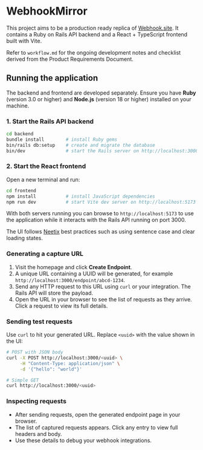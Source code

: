# WebhookMirror

This project aims to be a production ready replica of [Webhook.site](https://webhook.site). It contains a Ruby on Rails API backend and a React + TypeScript frontend built with Vite.

Refer to `workflow.md` for the ongoing development notes and checklist derived from the Product Requirements Document.

## Running the application

The backend and frontend are developed separately. Ensure you have **Ruby** (version 3.0 or higher) and **Node.js** (version 18 or higher) installed on your machine.

### 1. Start the Rails API backend

```bash
cd backend
bundle install        # install Ruby gems
bin/rails db:setup    # create and migrate the database
bin/dev               # start the Rails server on http://localhost:3000
```

### 2. Start the React frontend

Open a new terminal and run:

```bash
cd frontend
npm install           # install JavaScript dependencies
npm run dev           # start Vite dev server on http://localhost:5173
```

With both servers running you can browse to `http://localhost:5173` to use the application while it interacts with the Rails API running on port 3000.


The UI follows [Neetix](https://neetix.neetokb.com/) best practices such as using sentence case and clear loading states.

### Generating a capture URL

1. Visit the homepage and click **Create Endpoint**.
2. A unique URL containing a UUID will be generated, for example `http://localhost:3000/endpoint/abcd-1234`.
3. Send any HTTP request to this URL using `curl` or your integration. The Rails API will store the payload.
4. Open the URL in your browser to see the list of requests as they arrive. Click a request to view its full details.

### Sending test requests

Use `curl` to hit your generated URL. Replace `<uuid>` with the value shown in the UI:

```bash
# POST with JSON body
curl -X POST http://localhost:3000/<uuid> \
     -H "Content-Type: application/json" \
     -d '{"hello": "world"}'

# Simple GET
curl http://localhost:3000/<uuid>
```

### Inspecting requests

* After sending requests, open the generated endpoint page in your browser.
* The list of captured requests appears. Click any entry to view full headers and body.
* Use these details to debug your webhook integrations.
